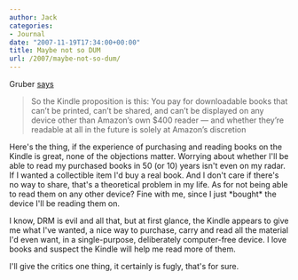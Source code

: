 ```yaml
---
author: Jack
categories:
- Journal
date: "2007-11-19T17:34:00+00:00"
title: Maybe not so DUM
url: /2007/maybe-not-so-dum/
---
```


Gruber [says][1] 

> So the Kindle proposition is this: You pay for downloadable books that can’t be printed, can’t be shared, and can’t be displayed on any device other than Amazon’s own $400 reader — and whether they’re readable at all in the future is solely at Amazon’s discretion

Here's the thing, if the experience of purchasing and reading books on the Kindle is great, none of the objections matter. Worrying about whether I'll be able to read my purchased books in 50 (or 10) years isn't even on my radar. If I wanted a collectible item I'd buy a real book. And I don't care if there's no way to share, that's a theoretical problem in my life. As for not being able to read them on any other device? Fine with me, since I just \*bought\* the device I'll be reading them on. 

I know, DRM is evil and all that, but at first glance, the Kindle appears to give me what I've wanted, a nice way to purchase, carry and read all the material I'd even want, in a single-purpose, deliberately computer-free device. I love books and suspect the Kindle will help me read more of them. 

I'll give the critics one thing, it certainly is fugly, that's for sure.

 [1]: http://daringfireball.net/2007/11/dum
